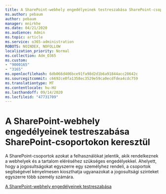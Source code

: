 ```yaml
---
title: A SharePoint-webhely engedélyeinek testreszabása SharePoint-csoportokon keresztül
ms.author: pebaum
author: pebaum
manager: mnirkhe
ms.date: 04/21/2020
ms.audience: Admin
ms.topic: article
ms.service: o365-administration
ROBOTS: NOINDEX, NOFOLLOW
localization_priority: Normal
ms.collection: Adm_O365
ms.custom:
- "9000165"
- "3165"
ms.openlocfilehash: 6db066d406bce91fa98d2d1b6a91844acc28642c
ms.sourcegitcommit: c6692ce0fa1358ec3529e59ca0ecdfdea4cdc759
ms.translationtype: MT
ms.contentlocale: hu-HU
ms.lasthandoff: 09/14/2020
ms.locfileid: "47731709"
---
```

# <a name="how-to-customize-sharepoint-site-permissions-via-sharepoint-groups"></a>A SharePoint-webhely engedélyeinek testreszabása SharePoint-csoportokon keresztül 

A SharePoint-csoportok azokat a felhasználókat jelentik, akik rendelkeznek a webhelyek és a tartalom eléréséhez szükséges engedélyekkel. Ahelyett, hogy a jogosultságokat egyszerre egy személyhez rendeli, a csoportok segítségével kényelmesen kioszthatja ugyanazokat a jogosultsági szinteket egyszerre több személy számára.

[A SharePoint-webhely engedélyeinek testreszabása](https://docs.microsoft.com/sharepoint/customize-sharepoint-site-permissions)